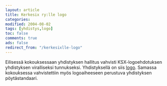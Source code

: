 ```yaml
--- 
layout: article 
title: Kerkesix ry:lle logo 
categories: 
modified: 2004-08-02 
tags: [yhdistys,logo]
toc: false 
comments: true 
ads: false 
redirect_from: "/kerkesixlle-logo" 
--- 
```


Eilisessä kokouksessaan yhdistyksen hallitus vahvisti KSX-logoehdotuksen
yhdistyksen viralliseksi tunnukseksi. Yhdistyksellä on siis
[logo](yhdistyksen-logo). Samassa kokouksessa vahvistettiin myös
logoaiheeseen perustuva yhdistyksen pöytästandaari.

